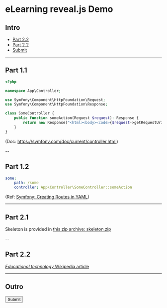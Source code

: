# eLearning reveal.js Demo

## Intro

- [Part 2.2](#/2/1)
- [Part 2.2](#part_2.2)
- [Submit](#button[type="submit"])

---

## Part 1.1

```php
<?php

namespace App\Controller;

use Symfony\Component\HttpFoundation\Request;
use Symfony\Component\HttpFoundation\Response;

class SomeController {
    public function someAction(Request $request): Response {
        return new Response("<html><body><code>{$request->getRequestUri()}</code></body></html>");
    }
}
```

(Doc: https://symfony.com/doc/current/controller.html)

--

## Part 1.2

```yaml
some:
    path: /some
    controller: App\Controller\SomeController::someAction
```

(Ref: [Symfony: Creating Routes in YAML](https://symfony.com/doc/current/routing.html#creating-routes-in-yaml-xml-or-php-files))

---

## Part 2.1

Skeleton is provided in [this zip archive: skeleton.zip](./download/skeleton.zip)

--

## Part 2.2
<a name="part_2.2"></a>

[_Educational technology_ Wikipedia article](https://en.wikipedia.org/wiki/Educational_technology)

---

## Outro
<a name="part_2.2"></a>
<button type="submit">Submit</button>
